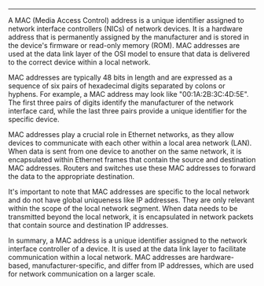 
---
A MAC (Media Access Control) address is a unique identifier assigned to network interface controllers (NICs) of network devices. It is a hardware address that is permanently assigned by the manufacturer and is stored in the device's firmware or read-only memory (ROM). MAC addresses are used at the data link layer of the OSI model to ensure that data is delivered to the correct device within a local network.

MAC addresses are typically 48 bits in length and are expressed as a sequence of six pairs of hexadecimal digits separated by colons or hyphens. For example, a MAC address may look like "00:1A:2B:3C:4D:5E". The first three pairs of digits identify the manufacturer of the network interface card, while the last three pairs provide a unique identifier for the specific device.

MAC addresses play a crucial role in Ethernet networks, as they allow devices to communicate with each other within a local area network (LAN). When data is sent from one device to another on the same network, it is encapsulated within Ethernet frames that contain the source and destination MAC addresses. Routers and switches use these MAC addresses to forward the data to the appropriate destination.

It's important to note that MAC addresses are specific to the local network and do not have global uniqueness like IP addresses. They are only relevant within the scope of the local network segment. When data needs to be transmitted beyond the local network, it is encapsulated in network packets that contain source and destination IP addresses.

In summary, a MAC address is a unique identifier assigned to the network interface controller of a device. It is used at the data link layer to facilitate communication within a local network. MAC addresses are hardware-based, manufacturer-specific, and differ from IP addresses, which are used for network communication on a larger scale.